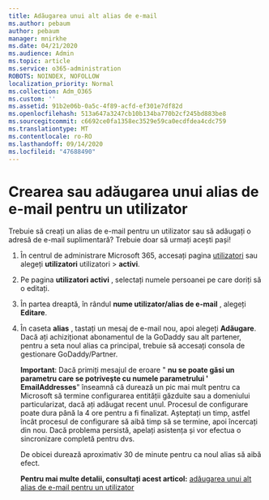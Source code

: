 ```yaml
---
title: Adăugarea unui alt alias de e-mail
ms.author: pebaum
author: pebaum
manager: mnirkhe
ms.date: 04/21/2020
ms.audience: Admin
ms.topic: article
ms.service: o365-administration
ROBOTS: NOINDEX, NOFOLLOW
localization_priority: Normal
ms.collection: Adm_O365
ms.custom: ''
ms.assetid: 91b2e06b-0a5c-4f89-acfd-ef301e7df82d
ms.openlocfilehash: 513a647a3247cb10b134ba770b2cf245bd883be8
ms.sourcegitcommit: c6692ce0fa1358ec3529e59ca0ecdfdea4cdc759
ms.translationtype: MT
ms.contentlocale: ro-RO
ms.lasthandoff: 09/14/2020
ms.locfileid: "47688490"
---
```

# <a name="create-or-add-an-email-alias-for-a-user"></a>Crearea sau adăugarea unui alias de e-mail pentru un utilizator

Trebuie să creați un alias de e-mail pentru un utilizator sau să adăugați o adresă de e-mail suplimentară? Trebuie doar să urmați acești pași!
  
1. În centrul de administrare Microsoft 365, accesați pagina [utilizatori](https://go.microsoft.com/fwlink/p/?linkid=834822) sau alegeți **utilizatori** utilizatori \> **activi**.
    
2. Pe pagina **utilizatori activi** , selectați numele persoanei pe care doriți să o editați. 
    
3. În partea dreaptă, în rândul **nume utilizator/alias de e-mail** , alegeți **Editare**.
    
4. În caseta **alias** , tastați un mesaj de e-mail nou, apoi alegeți **Adăugare**. Dacă ați achiziționat abonamentul de la GoDaddy sau alt partener, pentru a seta noul alias ca principal, trebuie să accesați consola de gestionare GoDaddy/Partner. 
    
    **Important**: Dacă primiți mesajul de eroare " **nu se poate găsi un parametru care se potrivește cu numele parametrului ' EmailAddresses**" înseamnă că durează un pic mai mult pentru ca Microsoft să termine configurarea entității găzduite sau a domeniului particularizat, dacă ați adăugat recent unul. Procesul de configurare poate dura până la 4 ore pentru a fi finalizat. Așteptați un timp, astfel încât procesul de configurare să aibă timp să se termine, apoi încercați din nou. Dacă problema persistă, apelați asistența și vor efectua o sincronizare completă pentru dvs.
    
    De obicei durează aproximativ 30 de minute pentru ca noul alias să aibă efect.
    
    **Pentru mai multe detalii, consultați acest articol:** [adăugarea unui alt alias de e-mail pentru un utilizator](https://docs.microsoft.com/microsoft-365/admin/email/add-another-email-alias-for-a-user)
    

